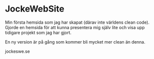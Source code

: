# JockeWebSite
Min första hemsida som jag har skapat (därav inte världens clean code). 
Gjorde en hemsida för att kunna presentera mig själv lite och visa upp tidigare projekt som jag har gjort.

En ny version är på gång som kommer bli mycket mer clean än denna.

jockeswe.se
